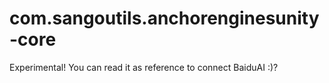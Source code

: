 # com.sangoutils.anchorenginesunity-core
 Experimental! You can read it as reference to connect BaiduAI :)?
